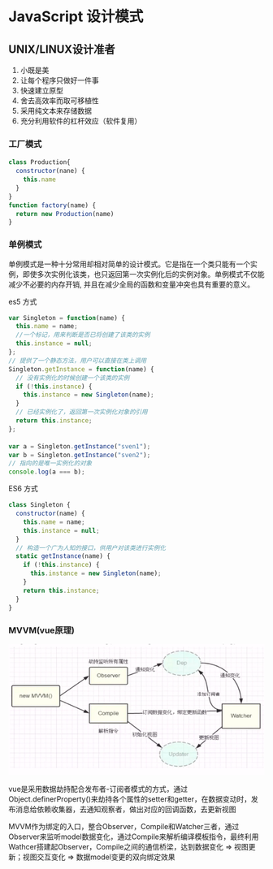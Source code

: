 # JavaScript 设计模式

## UNIX/LINUX设计准者

1. 小既是美
2. 让每个程序只做好一件事
3. 快速建立原型
4. 舍去高效率而取可移植性
5. 采用纯文本来存储数据
6. 充分利用软件的杠杆效应（软件复用）

### 工厂模式

```js
class Production{
  constructor(nane) {
    this.name
  }
}
function factory(name) {
  return new Production(name)
}
```

### 单例模式

单例模式是一种十分常用却相对简单的设计模式。它是指在一个类只能有一个实例，即使多次实例化该类，也只返回第一次实例化后的实例对象。单例模式不仅能减少不必要的内存开销, 并且在减少全局的函数和变量冲突也具有重要的意义。

es5 方式

```js
var Singleton = function(name) {
  this.name = name;
  //一个标记，用来判断是否已将创建了该类的实例
  this.instance = null;
};
// 提供了一个静态方法，用户可以直接在类上调用
Singleton.getInstance = function(name) {
  // 没有实例化的时候创建一个该类的实例
  if (!this.instance) {
    this.instance = new Singleton(name);
  }
  // 已经实例化了，返回第一次实例化对象的引用
  return this.instance;
};

var a = Singleton.getInstance("sven1");
var b = Singleton.getInstance("sven2");
// 指向的是唯一实例化的对象
console.log(a === b);
```

ES6 方式

```js
class Singleton {
  constructor(name) {
    this.name = name;
    this.instance = null;
  }
  // 构造一个广为人知的接口，供用户对该类进行实例化
  static getInstance(name) {
    if (!this.instance) {
      this.instance = new Singleton(name);
    }
    return this.instance;
  }
}
```

### MVVM(vue原理)

![avatar](/images/img/mvvm.png)

vue是采用数据劫持配合发布者-订阅者模式的方式，通过Object.definerProperty()来劫持各个属性的setter和getter，在数据变动时，发布消息给依赖收集器，去通知观察者，做出对应的回调函数，去更新视图

MVVM作为绑定的入口，整合Observer，Compile和Watcher三者，通过Observer来监听model数据变化，通过Compile来解析编译模板指令，最终利用Wathcer搭建起Observer，Compile之间的通信桥梁，达到数据变化 => 视图更新；视图交互变化 => 数据model变更的双向绑定效果
